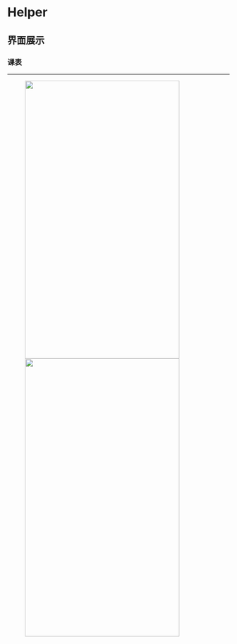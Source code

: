 # Helper


## 界面展示

### 课表
---
<figure class="half">
    <img src="https://raw.githubusercontent.com/old-traveler/Helper/master/img/screener_course.png" width = "350" height= "629">
    <img src="https://raw.githubusercontent.com/old-traveler/Helper/master/img/screener_course_detail.png" width = "350" height= "629">
</figure>
